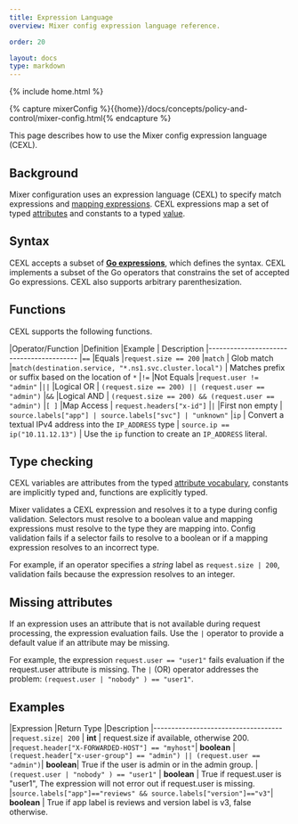 ```yaml
---
title: Expression Language
overview: Mixer config expression language reference.

order: 20

layout: docs
type: markdown
---
```


{% include home.html %}

{% capture mixerConfig %}{{home}}/docs/concepts/policy-and-control/mixer-config.html{% endcapture %}

This page describes how to use the Mixer config expression language (CEXL).

## Background

Mixer configuration uses an expression language (CEXL) to specify match expressions and [mapping expressions]({{mixerConfig}}#attribute-expressions). CEXL expressions map a set of typed [attributes]({{home}}/docs/concepts/policy-and-control/attributes.html) and constants to a typed [value](https://github.com/istio/api/blob/master/mixer/v1/config/descriptor/value_type.proto#L23).
  
## Syntax

CEXL accepts a subset of **[Go expressions](https://golang.org/ref/spec#Expressions)**, which defines the syntax. CEXL implements a subset of the Go operators that constrains the set of accepted Go expressions. CEXL also supports arbitrary parenthesization.

## Functions

CEXL supports the following functions.

|Operator/Function |Definition |Example | Description
|-----------------------------------------
|`==` |Equals |`request.size == 200` 
|`match` | Glob match |`match(destination.service, "*.ns1.svc.cluster.local")` | Matches prefix or suffix based on the location of `*`
|`!=` |Not Equals |`request.user != "admin"`
|`||` |Logical OR | `(request.size == 200) || (request.user == "admin")` 
|`&&` |Logical AND | `(request.size == 200) && (request.user == "admin")` 
|`[ ]` |Map Access | `request.headers["x-id"]`
|`|` |First non empty | `source.labels["app"] | source.labels["svc"] | "unknown"`
|`ip` | Convert a textual IPv4 address into the `IP_ADDRESS` type | `source.ip == ip("10.11.12.13")` | Use the `ip` function to create an `IP_ADDRESS` literal.

## Type checking

CEXL variables are attributes from the typed [attribute vocabulary]({{home}}/docs/reference/config/mixer/attribute-vocabulary.html), constants are implicitly typed and, functions are explicitly typed.

Mixer validates a CEXL expression and resolves it to a type during config validation.
Selectors must resolve to a boolean value and mapping expressions must resolve to the type they are mapping into. Config validation fails if a selector fails to resolve to a boolean or if a mapping expression resolves to an incorrect type. 

For example, if an operator specifies a *string* label as `request.size | 200`, validation fails because the expression resolves to an integer.

## Missing attributes

If an expression uses an attribute that is not available during request processing, the expression evaluation fails. Use the `|` operator to provide a default value if an attribute may be missing. 

For example, the expression `request.user == "user1"` fails evaluation if the request.user attribute is missing. The `|` (OR) operator addresses the problem: `(request.user | "nobody" ) == "user1"`.

## Examples

|Expression |Return Type |Description
|------------------------------------
|`request.size| 200` |  **int** | request.size if available, otherwise 200.
|`request.header["X-FORWARDED-HOST"] == "myhost"`| **boolean** 
|`(request.header["x-user-group"] == "admin") || (request.user == "admin")`| **boolean**| True if the user is admin or in the admin group.
|`(request.user | "nobody" ) == "user1"` | **boolean** | True if request.user is "user1", The expression will not error out if request.user is missing.
|`source.labels["app"]=="reviews" && source.labels["version"]=="v3"`| **boolean** | True if app label is reviews and version label is v3, false otherwise.
